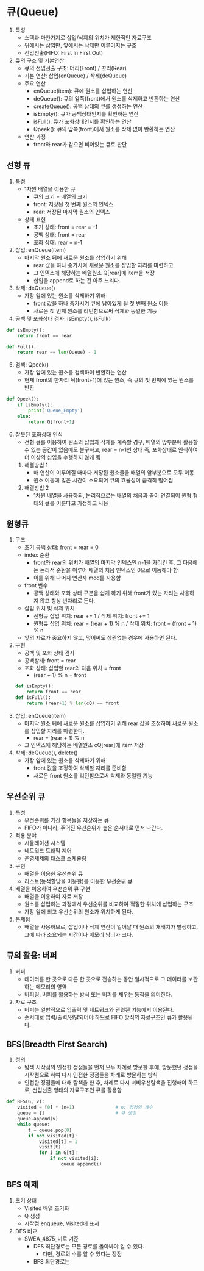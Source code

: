 # 큐(Queue)
1. 특성
    - 스택과 마찬가지로 삽입/삭제의 위치가 제한적인 자료구조
    - 뒤에서는 삽입만, 앞에서는 삭제만 이루어지는 구조
    - 선입선출(FIFO: First In First Out)
2. 큐의 구조 및 기본연산
    - 큐의 선입선출 구조: 머리(Front) / 꼬리(Rear)
    - 기본 연산: 삽입(enQueue) / 삭제(deQueue)
    - 주요 연산
        - enQueue(item): 큐에 원소를 삽입하는 연산
        - deQueue(): 큐의 앞쪽(front)에서 원소를 삭제하고 반환하는 연산
        - createQueue(): 공백 상태의 큐를 생성하는 연산
        - isEmpty(): 큐가 공백상태인지를 확인하는 연산
        - isFull(): 큐가 포화상태인지를 확인하는 연산
        - Qpeek(): 큐의 앞쪽(front)에서 원소를 삭제 없이 반환하는 연산
    - 연산 과정
        - front와 rear가 같으면 비어있는 큐로 판단

## 선형 큐
1. 특성
    - 1차원 배열을 이용한 큐
        - 큐의 크기 = 배열의 크기
        - front: 저장된 첫 번째 원소의 인덱스
        - rear: 저장된 마지막 원소의 인덱스
    - 상태 표현
        - 초기 상태: front = rear = -1
        - 공백 상태: front = rear
        - 포화 상태: rear = n-1
2. 삽입: enQueue(item)
    - 마지막 원소 뒤에 새로운 원소를 삽입하기 위해
        - rear 값을 하나 증가시켜 새로운 원소를 삽입할 자리를 마련하고
        - 그 인덱스에 해당하는 배열원소 Q[rear]에 item을 저장
        - 삽입을 append로 하는 건 아주 느리다.
3. 삭제: deQueue()
    - 가장 앞에 있는 원소를 삭제하기 위해
        - front 값을 하나 증가시켜 큐에 남아있게 될 첫 번째 원소 이동
        - 새로운 첫 번째 원소를 리턴함으로써 삭제와 동일한 기능
4. 공백 및 포화상태 검사: isEmpty(), isFull()
```python
def isEmpty():
    return front == rear

def Full():
    return rear == len(Queue) - 1
```
5. 검색: Qpeek()
    - 가장 앞에 있는 원소를 검색하여 반환하는 연산
    - 현재 front의 한자리 뒤(front+1)에 있는 원소, 즉 큐의 첫 번째에 있는 원소를 반환
```python
def Qpeek():
    if isEmpty():
        print('Queue_Empty')
    else:
        return Q[front+1]
```
6. 잘못된 포화상태 인식
    - 선형 큐를 이용하여 원소의 삽입과 삭제를 계속할 경우, 배열의 앞부분에 활용할 수 있는 공간이 있음에도 불구하고, rear = n-1인 상태 즉, 포화상태로 인식하여 더 이상의 삽입을 수행하지 않게 됨
    1. 해결방법 1
        - 매 연산이 이루어질 때마다 저장된 원소들을 배열의 앞부분으로 모두 이동
        - 원소 이동에 많은 시간이 소요되어 큐의 효율성이 급격히 떨어짐
    2. 해결방법 2
        - 1차원 배열을 사용하되, 논리적으로는 배열의 처음과 끝이 연결되어 원형 형태의 큐를 이룬다고 가정하고 사용

## 원형큐
1. 구조
    - 초기 공백 상태: front = rear = 0
    - index 순환
        - front와 rear의 위치가 배열의 마지막 인덱스인 n-1을 가리킨 후, 그 다음에는 논리적 순환을 이루어 배열의 처음 인덱스인 0으로 이동해야 함
        - 이를 위해 나머지 연산자 mod를 사용함
    - front 변수
        - 공백 상태와 포화 상태 구분을 쉽게 하기 위해 front가 있는 자리는 사용하지 않고 항상 빈자리로 둔다.
    - 삽입 위치 및 삭제 위치
        - 선형큐 삽입 위치: rear += 1 / 삭제 위치: front += 1
        - 원형큐 삽입 위치: rear = (rear + 1) % n / 삭제 위치: front = (front + 1) % n
    - 앞의 자료가 중요하지 않고, 덮어써도 상관없는 경우에 사용하면 된다.
2. 구현
    - 공백 및 포화 상태 검사
    - 공백상태: front = rear
    - 포화 상태: 삽입할 rear의 다음 위치 = front
        - (rear + 1) % n = front
    ```python
    def isEmpty():
        return front == rear
    def isFull():
        return (rear+1) % len(cQ) == front
    ```
3. 삽입: enQueue(item)
    - 마지막 원소 뒤에 새로운 원소를 삽입하기 위해 rear 값을 조정하여 새로운 원소를 삽입할 자리를 마련한다.
        - rear = (rear + 1) % n
    - 그 인덱스에 해당하는 배열원소 cQ[rear]에 item 저장
4. 삭제: deQueue(), delete()
    - 가장 앞에 있는 원소를 삭제하기 위해
        - front 값을 조정하여 삭제할 자리를 준비함
        - 새로운 front 원소를 리턴함으로써 삭제와 동일한 기능

## 우선순위 큐
1. 특성
    - 우선순위를 가진 항목들을 저장하는 큐
    - FIFO가 아니라, 주어진 우선순위가 높은 순서대로 먼저 나간다.
2. 적용 분야
    - 시뮬레이션 시스템
    - 네트워크 트래픽 제어
    - 운영체제의 태스크 스케쥴링
3. 구현
    - 배열을 이용한 우선순위 큐
    - 리스트(동적할당을 이용한)를 이용한 우선순위 큐
4. 배열을 이용하여 우선순위 큐 구현
    - 배열을 이용하여 자료 저장
    - 원소를 삽입하는 과정에서 우선순위를 비교하여 적절한 위치에 삽입하는 구조
    - 가장 앞에 최고 우선순위의 원소가 위치하게 된다.
5. 문제점
    - 배열을 사용하므로, 삽입이나 삭제 연산이 일어날 때 원소의 재배치가 발생하고, 그에 따라 소요되는 시간이나 메모리 낭비가 크다.

## 큐의 활용: 버퍼
1. 버퍼
    - 데이터를 한 곳으로 다른 한 곳으로 전송하는 동안 일시적으로 그 데이터를 보관하는 메모리의 영역
    - 버퍼링: 버퍼를 활용하는 방식 또는 버퍼를 채우는 동작을 의미한다.
2. 자료 구조
    - 버퍼는 일반적으로 입출력 및 네트워크와 관련된 기능에서 이용된다.
    - 순서대로 입력/출력/전달되어야 하므로 FIFO 방식의 자료구조인 큐가 활용된다.

## BFS(Breadth First Search)
1. 정의
    - 탐색 시작점의 인접한 정점들을 먼저 모두 차례로 방문한 후에, 방문했던 정점을 시작점으로 하여 다시 인접한 정점들을 차례로 방문하는 방식
    - 인접한 정점들에 대해 탐색을 한 후, 차례로 다시 너비우선탐색을 진행해야 하므로, 선입선출 형태의 자료구조인 큐를 활용함
```python
def BFS(G, v):
    visited = [0] * (n+1)               # n: 정점의 개수
    queue = []                          # 큐 생성
    queue.append(v)
    while queue:
        t = queue.pop(0)
        if not visited[t]:
            visited[t] = 1
            visit(t)
            for i in G[t]:
                if not visited[i]:
                    queue.append(i)
```

## BFS 예제
1. 초기 상태
    - Visited 배열 초기화
    - Q 생성
    - 시작점 enqueue, Visited에 표시
2. DFS 비교
    - SWEA_4875_미로 기준
        - DFS 최단경로는 모든 경로를 돌아봐야 알 수 있다.
            - 다만, 경로의 수를 알 수 있다는 장점
        - BFS 최단경로는 